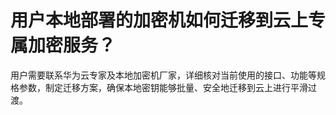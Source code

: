 # 用户本地部署的加密机如何迁移到云上专属加密服务？<a name="dew_01_0110"></a>

用户需要联系华为云专家及本地加密机厂家，详细核对当前使用的接口、功能等规格参数，制定迁移方案，确保本地密钥能够批量、安全地迁移到云上进行平滑过渡。

